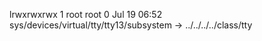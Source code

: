 lrwxrwxrwx 1 root root 0 Jul 19 06:52 sys/devices/virtual/tty/tty13/subsystem -> ../../../../class/tty
